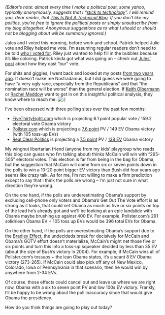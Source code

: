 *(Editor’s note: almost every time I make a political post, some yahoo,
typically anonymously, suggests that I “*[*stick to
technology*](http://devhawk.net/CommentView,guid,e375ccf8-6a9f-4c99-8f21-3b108eacb1f6.aspx#commentstart)*”.
I will remind you, dear reader, that* [*This Is Not A Technical
Blog*](http://devhawk.net/2007/04/03/This+Is+Not+A+Technical+Blog.aspx)*.
If you don’t like my politics, you’re free to ignore the political posts
or simply unsubscribe from my blog altogether. Anonymous suggestions as
to what I should or should not be blogging about will be summarily
ignored.)*

Jules and I voted this morning, before work and school. Patrick helped
Julie vote and Riley helped me vote. I’m assuming regular readers don’t
need to be told [who I voted for](http://www.barackobama.com/). Riley
just wanted to help fill in the bubbles because it’s like coloring.
Patrick kinda got what was going on – check out [Jules’
post](http://techiewife.spaces.live.com/Blog/cns!3DAECC033B88329C!2911.entry)
about how they cast “our” vote.

For shits and giggles, I went back and looked at my posts [from two
years
ago](http://devhawk.net/2006/11/07/Certainly+Not+Politics+As+Usual.aspx).
It doesn’t make me Nostradamus, but I did guess we were going to have “a
very ugly race, especially from the Republicans” and that “the
nomination race will be worse” than the general election. If [Keith
Olbermann](http://countdown.msnbc.com) or [Rachel
Maddow](http://rachel.msnbc.com/) want to get in on this insightful
political analysis, they know where to reach me.
![:)](http://devhawk.net/wp-includes/images/smilies/icon_smile.gif)

I’ve been obsessed with three polling sites over the past few months:

-   [FiveThirtyEight.com](http://www.fivethirtyeight.com/) which is
    projecting 6.1 point popular vote / 159.2 electoral vote Obama
    victory
-   [Pollster.com](http://www.pollster.com/ "http://www.pollster.com/")
    which is projecting a [7.6
    point](http://www.pollster.com/polls/us/08-us-pres-ge-mvo.php?xml=/flashcharts/content/xml/08USPresGEMvO.xml&choices=Obama,McCain&phone=&ivr=&internet=&mail=&smoothing=&from_date=&to_date=&min_pct=&max_pct=&grid=&points=&trends=&lines=)
    PV / 149 EV Obama victory (with 105 toss-up EVs)
-   [Real Clear Politics](http://www.realclearpolitics.com/) is
    projecting a [7.5
    point](http://www.realclearpolitics.com/epolls/2008/president/us/general_election_mccain_vs_obama-225.html)
    PV / [138
    EV](http://www.realclearpolitics.com/epolls/maps/obama_vs_mccain/?map=10)
    Obama victory

My wingnut libertarian friend (anyone from my kids’ playgroup who reads
this blog can guess who I’m talking about) thinks McCain will win with
“295-305” electoral votes. This election is far from being in the bag
for Obama, but the suggestion that McCain will come from six or seven
points down in the polls to win a 10-20 point bigger EV victory than
Bush did four years ago seems like crazy talk. As for me, I’m not
willing to make a firm prediction except to say that I think the polls
are wrong – I’m just not sure in what direction they’re wrong.

On the one hand, if the polls are underestimating Obama’s support by
excluding cell-phone only voters and Obama’s Get Out The Vote effort is
as strong as it looks, that could net Obama as much as five or six
points on top of the lead he’s already got and we’ll be looking at an
epic landslide with Obama maybe brushing up against 400 EV. For example,
Pollster.com’s 291 solid/lean Obama EV + 105 toss up EVs would be 396
total EVs for Obama.

On the other hand, if the polls are overestimating Obama’s support due
to the [Bradley Effect](http://en.wikipedia.org/wiki/Bradley_effect),
the undecideds break for decisively for McCain and Obama’s GOTV effort
doesn’t materialize, McCain’s might net those five or six points and
turn this into a toss-up squeaker decided by less than 35 EV (about the
size of Bush’s victory in 2004). For example, if McCain wins all of
Pollster.com’s tossups + the lean Obama states, it’s a scant 8 EV Obama
victory (273-265). If McCain could also pick off any of New Mexico,
Colorado, Iowa or Pennsylvania in that scenario, then he would win by
anywhere from 2-34 EVs.

Of course, those effects could cancel out and leave us where we are
right now, Obama with a six to seven point PV and low 100s EV victory.
Frankly, I’ll be happy to be wrong about the poll inaccuracy since that
would give Obama the presidency.

How do you think things are going to play out today?
